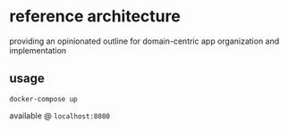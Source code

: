 # reference architecture

providing an opinionated outline for domain-centric app organization and implementation

## usage

```
docker-compose up
```

available @ `localhost:8080`

